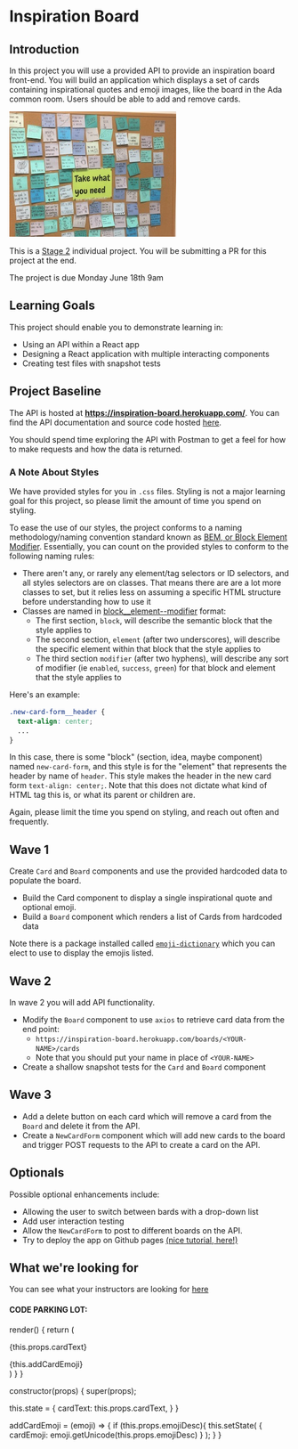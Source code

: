 # Inspiration Board

## Introduction

In this project you will use a provided API to provide an inspiration board front-end.  You will build an application which displays a set of cards containing inspirational quotes and emoji images, like the board in the Ada common room.  Users should be able to add and remove cards.

![Adas inspiration Board](./images/board.jpg)

This is a [Stage 2](https://github.com/Ada-Developers-Academy/pedagogy/blob/master/rule-of-three.md#stage-2) individual project. You will be submitting a PR for this project at the end.

The project is due Monday June 18th 9am

## Learning Goals
This project should enable you to demonstrate learning in:
- Using an API within a React app
- Designing a React application with multiple interacting components
- Creating test files with snapshot tests

## Project Baseline

The API is hosted at **https://inspiration-board.herokuapp.com/**.  You can find the API documentation and source code hosted [here](https://github.com/AdaGold/inspiration-board-api).

You should spend time exploring the API with Postman to get a feel for how to make requests and how the data is returned.

### A Note About Styles

We have provided styles for you in `.css` files. Styling is not a major learning goal for this project, so please limit the amount of time you spend on styling.

To ease the use of our styles, the project conforms to a naming methodology/naming convention standard known as [BEM, or Block Element Modifier](http://getbem.com/). Essentially, you can count on the provided styles to conform to the following naming rules:
- There aren't any, or rarely any element/tag selectors or ID selectors, and all styles selectors are on classes. That means there are are a lot more classes to set, but it relies less on assuming a specific HTML structure before understanding how to use it
- Classes are named in [block__element--modifier](http://getbem.com/naming/) format:
  - The first section, `block`, will describe the semantic block that the style applies to
  - The second section, `element` (after two underscores), will describe the specific element within that block that the style applies to
  - The third section `modifier` (after two hyphens), will describe any sort of modifier (ie `enabled`, `success`, `green`) for that block and element that the style applies to

Here's an example:
```css
.new-card-form__header {
  text-align: center;
  ...
}
```

In this case, there is some "block" (section, idea, maybe component) named `new-card-form`, and this style is for the "element" that represents the header by name of `header`. This style makes the header in the new card form `text-align: center;`. Note that this does not dictate what kind of HTML tag this is, or what its parent or children are.

Again, please limit the time you spend on styling, and reach out often and frequently.

## Wave 1

Create `Card` and `Board` components and use the provided hardcoded data to populate the board.

- Build the Card component to display a single inspirational quote and optional emoji.
- Build a `Board` component which renders a list of Cards from hardcoded data

Note there is a package installed called [`emoji-dictionary`](https://github.com/IonicaBizau/emoji-dictionary) which you can elect to use to display the emojis listed.

## Wave 2

In wave 2 you will add API functionality.
- Modify the `Board` component to use `axios` to retrieve card data from the end point:
  - `https://inspiration-board.herokuapp.com/boards/<YOUR-NAME>/cards`
  - Note that you should put your name in place of `<YOUR-NAME>`
- Create a shallow snapshot tests for the `Card` and `Board` component

## Wave 3
- Add a delete button on each card which will remove a card from the `Board` and delete it from the API.
- Create a `NewCardForm` component which will add new cards to the board and trigger POST requests to the API to create a card on the API.

## Optionals
Possible optional enhancements include:
- Allowing the user to switch between bards with a drop-down list
- Add user interaction testing
- Allow the `NewCardForm` to post to different boards on the API.
- Try to deploy the app on Github pages [(nice tutorial, here!)](https://codeburst.io/deploy-react-to-github-pages-to-create-an-amazing-website-42d8b09cd4d)

## What we're looking for
You can see what your instructors are looking for [here](./feedback.md)


#### CODE PARKING LOT:

render() {
  return (
    <div className="card">
      <div className="card_content" >
        <div className="card_content-text" >
          <p>{this.props.cardText}</p>
        </div>
        <div className="card_content-emoji" >
          {this.addCardEmoji}
        </div>
      </div>
    </div>
  )
}
}



constructor(props) {
  super(props);

  this.state = {
     cardText: this.props.cardText,
  }
}


addCardEmoji = (emoji) => {
  if (this.props.emojiDesc){
    this.setState(
      {
        cardEmoji: emoji.getUnicode(this.props.emojiDesc)
      }
    );
  }
}
